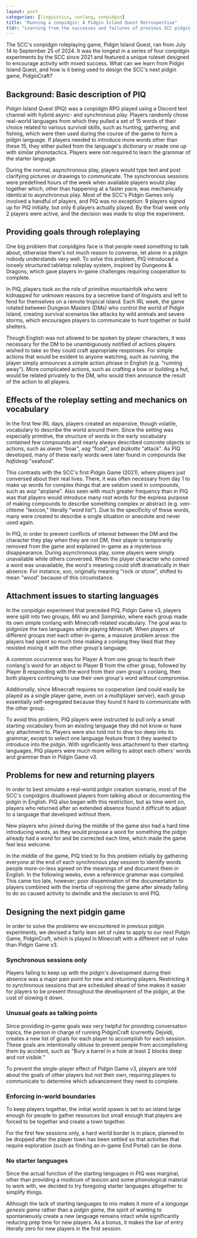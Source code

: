 ```yaml
---
layout: post
categories: [linguistics, conlang, conpidgin]
title: "Running a conpidgin: A Pidgin Island Quest Retrospective"
tldr: "Learning from the successes and failures of previous SCC pidgin games, the we devised a new set of rules for PidginCraft to help players stay engaged: giving them goals, having synchronous sessions, enforcing world boundaries, and removing starter languages."
---
```

The SCC's conpidgin roleplaying game, Pidgin Island Quest, ran from July 14 to September 25 of 2024. It was the longest in a series of four conpidgin experiments by the SCC since 2021 and featured a unique ruleset designed to encourage activity with mixed success. What can we learn from Pidgin Island Quest, and how is it being used to design the SCC's next pidgin game, PidginCraft?

## Background: Basic description of PIQ

Pidgin Island Quest (PIQ) was a conpidgin RPG played using a Discord text channel with hybrid async- and synchronous play. Players randomly chose real-world languages from which they pulled a set of 15 words of their choice related to various survival skills, such as hunting, gathering, and fishing, which were then used during the course of the game to form a pidgin language. If players needed to introduce more words other than these 15, they either pulled from the language's dictionary or made one up with similar phonotactics. Players were not required to learn the grammar of the starter language.

During the normal, asynchronous play, players would type text and post clarifying pictures or drawings to communicate. The synchronous sessions were predefined hours of the week when available players would play together which, other than happening at a faster pace, was mechanically identical to asynchronous play.
Most of the SCC's Pidgin Games only involved a handful of players, and PIQ was no exception: 9 players signed up for PIQ initially, but only 6 players actually played. By the final week only 2 players were active, and the decision was made to stop the experiment.

## Providing goals through roleplaying

One big problem that conpidgins face is that people need something to talk about, otherwise there's not much reason to converse, let alone in a pidgin nobody understands very well. To solve this problem, PIQ introduced a loosely structured tabletop roleplay system, inspired by Dungeons & Dragons, which gave players in-game challenges requiring cooperation to complete.

In PIQ, players took on the role of primitive mountainfolk who were kidnapped for unknown reasons by a secretive band of linguists and left to fend for themselves on a remote tropical island. Each IRL week, the game rotated between Dungeon Masters (DMs) who control the world of Pidgin Island, creating survival scenarios like attacks by wild animals and severe storms, which encourages players to communicate to hunt together or build shelters.

Though English was not allowed to be spoken by player characters, it was necessary for the DM to be unambiguously notified of actions players wished to take so they could craft appropriate responses. For simple actions that would be evident to anyone watching, such as running, the player simply announces a simple action phrase in English (e.g. "running away"). More complicated actions, such as crafting a bow or building a hut, would be related privately to the DM, who would then announce the result of the action to all players.

## Effects of the roleplay setting and mechanics on vocabulary

In the first few IRL days, players created an expansive, though volatile, vocabulary to describe the world around them. Since the setting was especially primitive, the structure of words in the early vocabulary contained few compounds and nearly always described concrete objects or actions, such as *aiwan* "boar", *xag* "food", and *bizkotte* "attack". As PIQ developed, many of these early words were later found in compounds like *hafidxag* "seafood".

This contrasts with the SCC's first Pidgin Game (2021), where players just conversed about their real lives. There, it was often necessary from day 1 to make up words for complex things that are seldom used in compounds, such as *woz* "airplane". Also seen with much greater frequency than in PIQ was that players would introduce many root words for the express purpose of making compounds to describe something complex or abstract (e.g. *van-chteme* "lexicon," literally "word list"). Due to the specificity of these words, many were created to describe a single situation or anecdote and never used again.

In PIQ, in order to prevent conflicts of interest between the DM and the character they play when they are not DM, their player is temporarily removed from the game and explained in-game as a mysterious disappearance. During asynchronous play, some players were simply unavailable while others conversed. When the player character who coined a word was unavailable, the word's meaning could shift dramatically in their absence. For instance, xoo, originally meaning "rock or stone", shifted to mean "wood" because of this circumstance.

## Attachment issues to starting languages

In the conpidgin experiment that preceded PIQ, Pidgin Game v3, players were split into two groups, *Mili wu* and *Sampinko*, where each group made its own simple conlang with Minecraft-related vocabulary. The goal was to pidginize the two languages while playing Minecraft. When players of different groups met each other in-game, a massive problem arose: the players had spent so much time making a conlang they liked that they resisted mixing it with the other group's language.

A common occurrence was for Player A from one group to teach their conlang's word for an object to Player B from the other group, followed by Player B responding with the word from their own group's conlang, then both players continuing to use their own group's word without compromise.

Additionally, since Minecraft requires no cooperation (and could easily be played as a single player game, even on a multiplayer server), each group essentially self-segregated because they found it hard to communicate with the other group.

To avoid this problem, PIQ players were instructed to pull only a small starting vocabulary from an existing language they did not know or have any attachment to. Players were also told not to dive too deep into its grammar, except to select one language feature from it they wanted to introduce into the pidgin. With significantly less attachment to their starting languages, PIQ players were much more willing to adopt each others' words and grammar than in Pidgin Game v3.

## Problems for new and returning players

In order to best simulate a real-world pidgin creation scenario, most of the SCC's conpidgins disallowed players from talking about or documenting the pidgin in English. PIQ also began with this restriction, but as time went on, players who returned after an extended absence found it difficult to adjust to a language that developed without them.

New players who joined during the middle of the game also had a hard time introducing words, as they would propose a word for something the pidgin already had a word for and be corrected each time, which made the game feel less welcome.

In the middle of the game, PIQ tried to fix this problem initially by gathering everyone at the end of each synchronous play session to identify words people more-or-less agreed on the meanings of and document them in English. In the following weeks, even a reference grammar was compiled. This came too late, however; poor dissemination of the documentation to players combined with the inertia of rejoining the game after already failing to do so caused activity to dwindle and the decision to end PIQ.

## Designing the next pidgin game

In order to solve the problems we encountered in previous pidgin experiments, we devised a fairly lean set of rules to apply to our next Pidgin Game, PidginCraft, which is played in Minecraft with a different set of rules than Pidgin Game v3.

### Synchronous sessions only

Players failing to keep up with the pidgin's development during their absence was a major pain point for new and returning players. Restricting it to synchronous sessions that are scheduled ahead of time makes it easier for players to be present throughout the development of the pidgin, at the cost of slowing it down.

### Unusual goals as talking points

Since providing in-game goals was very helpful for providing conversation topics, the person in charge of running PidginCraft (currently Dejvid), creates a new list of goals for each player to accomplish for each session. These goals are intentionally obtuse to prevent people from accomplishing them by accident, such as "Bury a barrel in a hole at least 2 blocks deep and not visible."

To prevent the single-player effect of Pidgin Game v3, players are told about the goals of other players but not their own, requiring players to communicate to determine which advancement they need to complete.

### Enforcing in-world boundaries

To keep players together, the initial world spawn is set to an island large enough for people to gather resources but small enough that players are forced to be together and create a town together.

For the first few sessions only, a hard world border is in place, planned to be dropped after the player town has been settled so that activities that require exploration (such as finding an in-game End Portal) can be done.

### No starter languages

Since the actual function of the starting languages in PIQ was marginal, other than providing a modicum of lexicon and some phonological material to work with, we decided to try foregoing starter languages altogether to simplify things.

Although the lack of starting languages to mix makes it more of a *language genesis game* rather than a *pidgin game,* the spirit of wanting to spontaneously create a new language remains intact while significantly reducing prep time for new players. As a bonus, it makes the bar of entry literally zero for new players in the first session.